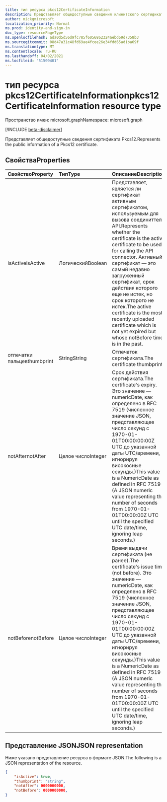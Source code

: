 ```yaml
---
title: тип ресурса pkcs12CertificateInformation
description: Представляет общедоступные сведения клиентского сертификата Pkcs12.
author: nickgmicrosoft
localization_priority: Normal
ms.prod: identity-and-sign-in
doc_type: resourcePageType
ms.openlocfilehash: ada0d5d56d9fc785f6056862324aebd69d7358b3
ms.sourcegitcommit: 08d47a31c48fd69ae4fcee26e34fdd65ad1ba69f
ms.translationtype: MT
ms.contentlocale: ru-RU
ms.lasthandoff: 04/02/2021
ms.locfileid: "51509401"
---
```

# <a name="pkcs12certificateinformation-resource-type"></a><span data-ttu-id="1d0b8-103">тип ресурса pkcs12CertificateInformation</span><span class="sxs-lookup"><span data-stu-id="1d0b8-103">pkcs12CertificateInformation resource type</span></span>

<span data-ttu-id="1d0b8-104">Пространство имен: microsoft.graph</span><span class="sxs-lookup"><span data-stu-id="1d0b8-104">Namespace: microsoft.graph</span></span>

[!INCLUDE [beta-disclaimer](../../includes/beta-disclaimer.md)]

<span data-ttu-id="1d0b8-105">Представляет общедоступные сведения сертификата Pkcs12.</span><span class="sxs-lookup"><span data-stu-id="1d0b8-105">Represents the public information of a Pkcs12 certificate.</span></span>

## <a name="properties"></a><span data-ttu-id="1d0b8-106">Свойства</span><span class="sxs-lookup"><span data-stu-id="1d0b8-106">Properties</span></span>

|<span data-ttu-id="1d0b8-107">Свойство</span><span class="sxs-lookup"><span data-stu-id="1d0b8-107">Property</span></span>|<span data-ttu-id="1d0b8-108">Тип</span><span class="sxs-lookup"><span data-stu-id="1d0b8-108">Type</span></span>|<span data-ttu-id="1d0b8-109">Описание</span><span class="sxs-lookup"><span data-stu-id="1d0b8-109">Description</span></span>|
|:---|:---|:---|
|<span data-ttu-id="1d0b8-110">isActive</span><span class="sxs-lookup"><span data-stu-id="1d0b8-110">isActive</span></span>|<span data-ttu-id="1d0b8-111">Логический</span><span class="sxs-lookup"><span data-stu-id="1d0b8-111">Boolean</span></span>|  <span data-ttu-id="1d0b8-112">Представляет, является ли сертификат активным сертификатом, используемым для вызова соединиттеля API.</span><span class="sxs-lookup"><span data-stu-id="1d0b8-112">Represents whether the certificate is the active certificate to be used for calling the API connector.</span></span> <span data-ttu-id="1d0b8-113">Активный сертификат — это самый недавно загруженный сертификат, срок действия которого еще не истек, но срок которого не истек.</span><span class="sxs-lookup"><span data-stu-id="1d0b8-113">The active certificate is the most recently uploaded certificate which is not yet expired but whose notBefore time is in the past.</span></span>|
|<span data-ttu-id="1d0b8-114">отпечатки пальцев</span><span class="sxs-lookup"><span data-stu-id="1d0b8-114">thumbprint</span></span>|<span data-ttu-id="1d0b8-115">String</span><span class="sxs-lookup"><span data-stu-id="1d0b8-115">String</span></span>| <span data-ttu-id="1d0b8-116">Отпечаток сертификата.</span><span class="sxs-lookup"><span data-stu-id="1d0b8-116">The certificate thumbprint.</span></span> |
|<span data-ttu-id="1d0b8-117">notAfter</span><span class="sxs-lookup"><span data-stu-id="1d0b8-117">notAfter</span></span>|<span data-ttu-id="1d0b8-118">Целое число</span><span class="sxs-lookup"><span data-stu-id="1d0b8-118">Integer</span></span>| <span data-ttu-id="1d0b8-119">Срок действия сертификата.</span><span class="sxs-lookup"><span data-stu-id="1d0b8-119">The certificate's expiry.</span></span> <span data-ttu-id="1d0b8-120">Это значение — numericDate, как определено в RFC 7519 (численное значение JSON, представляющее число секунд с 1970-01-01T00:00:00:00Z UTC до указанной даты UTC/времени, игнорируя високосные секунды.)</span><span class="sxs-lookup"><span data-stu-id="1d0b8-120">This value is a NumericDate as defined in RFC 7519 (A JSON numeric value representing the number of seconds from 1970-01-01T00:00:00Z UTC until the specified UTC date/time, ignoring leap seconds.)</span></span>|
|<span data-ttu-id="1d0b8-121">notBefore</span><span class="sxs-lookup"><span data-stu-id="1d0b8-121">notBefore</span></span>|<span data-ttu-id="1d0b8-122">Целое число</span><span class="sxs-lookup"><span data-stu-id="1d0b8-122">Integer</span></span>| <span data-ttu-id="1d0b8-123">Время выдачи сертификата (не ранее).</span><span class="sxs-lookup"><span data-stu-id="1d0b8-123">The certificate's issue time (not before).</span></span> <span data-ttu-id="1d0b8-124">Это значение — numericDate, как определено в RFC 7519 (численное значение JSON, представляющее число секунд с 1970-01-01T00:00:00:00Z UTC до указанной даты UTC/времени, игнорируя високосные секунды.)</span><span class="sxs-lookup"><span data-stu-id="1d0b8-124">This value is a NumericDate as defined in RFC 7519 (A JSON numeric value representing the number of seconds from 1970-01-01T00:00:00Z UTC until the specified UTC date/time, ignoring leap seconds.)</span></span>|

## <a name="json-representation"></a><span data-ttu-id="1d0b8-125">Представление JSON</span><span class="sxs-lookup"><span data-stu-id="1d0b8-125">JSON representation</span></span>

<span data-ttu-id="1d0b8-126">Ниже указано представление ресурса в формате JSON.</span><span class="sxs-lookup"><span data-stu-id="1d0b8-126">The following is a JSON representation of the resource.</span></span>
<!-- {
  "blockType": "resource",
  "@odata.type": "microsoft.graph.pkcs12CertificateInformation"
}
-->

``` json
{
    "isActive": true,
    "thumbprint": "string",
    "notAfter": 0000000000,
    "notBefore": 0000000000,
}
```
